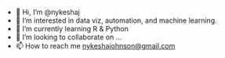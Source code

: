 - 👋 Hi, I’m @nykeshaj
- 👀 I’m interested in data viz, automation, and machine learning.
- 🌱 I’m currently learning R & Python
- 💞️ I’m looking to collaborate on ...
- 📫 How to reach me nykeshajohnson@gmail.com 

<!---
nykeshaj/nykeshaj is a ✨ special ✨ repository because its `README.md` (this file) appears on your GitHub profile.
You can click the Preview link to take a look at your changes.
--->
